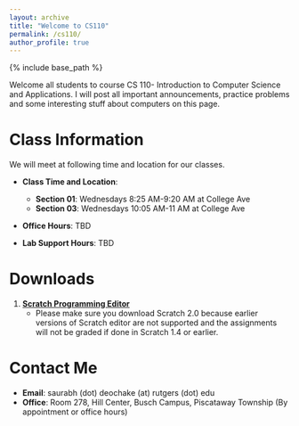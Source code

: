 ```yaml
---
layout: archive
title: "Welcome to CS110"
permalink: /cs110/
author_profile: true
---
```

{% include base_path %} 

Welcome all students to course CS 110- Introduction to Computer Science and Applications. I will post all important announcements, practice problems and some interesting stuff about computers on this page. 

Class Information
========
We will meet at following time and location for our classes. 

* **Class Time and Location**:            
  * **Section 01**: Wednesdays 8:25 AM-9:20 AM at College Ave
  * **Section 03**: Wednesdays 10:05 AM-11 AM at College Ave

* **Office Hours**: TBD
* **Lab Support Hours**: TBD

Downloads
=========
1. [**Scratch Programming Editor**](https://scratch.mit.edu/download)
   * Please make sure you download Scratch 2.0 because earlier versions of Scratch editor are not supported and the assignments will not be graded if done in Scratch 1.4 or earlier. 

Contact Me
========
* **Email**: saurabh (dot) deochake (at) rutgers (dot) edu
* **Office**: Room 278, Hill Center, Busch Campus, Piscataway Township (By appointment or office hours)
